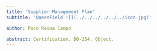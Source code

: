 ```yaml
---
title: 'Supplier Management Plan'
subtitle: 'QueenField ![](../../../../../../icon.jpg)'

author: Paco Reina Campo

abstract: Certification. DO-254. Object.
---
```

